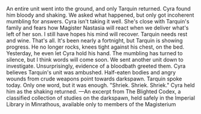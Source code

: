 An entire unit went into the ground, and only Tarquin returned. Cyra found him bloody and shaking. We asked what happened, but only got incoherent mumbling for answers. Cyra isn't taking it well. She's close with Tarquin's family and fears how Magister Nastasia will react when we deliver what's left of her son.
I still have hopes his mind will recover. Tarquin needs rest and wine. That's all.
It's been nearly a fortnight, but Tarquin is showing progress. He no longer rocks, knees tight against his chest, on the bed. Yesterday, he even let Cyra hold his hand. The mumbling has turned to silence, but I think words will come soon.
We sent another unit down to investigate. Unsurprisingly, evidence of a bloodbath greeted them. Cyra believes Tarquin's unit was ambushed. Half-eaten bodies and angry wounds from crude weapons point towards darkspawn.
Tarquin spoke today. Only one word, but it was enough. "Shriek. Shriek. Shriek."
Cyra held him as the shaking returned.
—An excerpt from The Blighted Codex, a classified collection of studies on the darkspawn, held safely in the Imperial Library in Minrathous, available only to members of the Magisterium